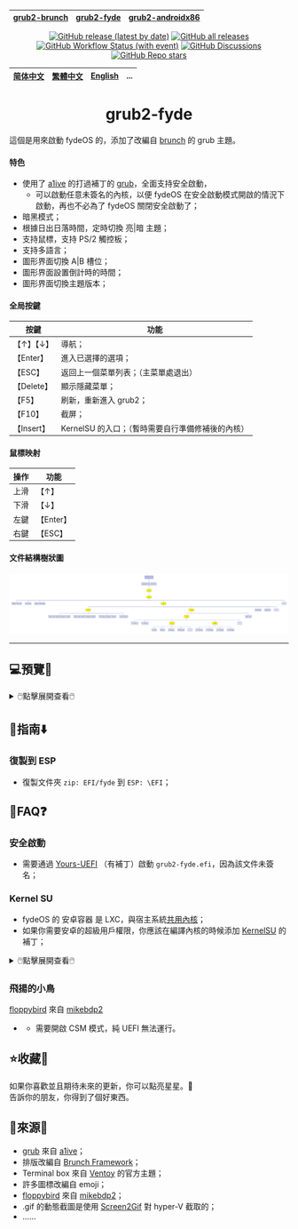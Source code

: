 [grub2-brunch](https://github.com/M-L-P/grub2-brunch)|[grub2-fyde](https://github.com/M-L-P/grub2-fyde)|[grub2-androidx86](https://github.com/M-L-P/grub2-androidx86)
-|-|-

<div align="center">

[![GitHub release (latest by date)](https://img.shields.io/github/v/release/M-L-P/grub2-fyde)](https://github.com/M-L-P/grub2-fyde/releases/latest)
[![GitHub all releases](https://img.shields.io/github/downloads/M-L-P/grub2-fyde/total)](https://github.com/M-L-P/grub2-fyde/releases)
[![GitHub Workflow Status (with event)](https://img.shields.io/github/actions/workflow/status/M-L-P/grub2-fyde/%E6%9E%84%E5%BB%BA.yml)](https://github.com/M-L-P/grub2-fyde/actions/workflows/%E6%9E%84%E5%BB%BA.yml)
[![GitHub Discussions](https://img.shields.io/github/discussions/M-L-P/grub2-fyde)](https://github.com/M-L-P/grub2-fyde/discussions)
[![GitHub Repo stars](https://img.shields.io/github/stars/M-L-P/grub2-fyde?style=social)](https://github.com/M-L-P/grub2-fyde/stargazers)

</div>

[简体中文](README.md)|[繁體中文](README-繁體中文.md)|[English](README-English.md)|...
--|--|--|--

<h1 align="center">grub2-fyde</h1>

這個是用來啟動 fydeOS 的，添加了改編自 [brunch](https://github.com/sebanc/brunch) 的 grub 主題。
#### 特色
- 使用了 [a1ive](https://github.com/a1ive) 的打過補丁的 [grub](https://github.com/a1ive/grub)，全面支持安全啟動，
  - 可以啟動任意未簽名的內核，以便 fydeOS 在安全啟動模式開啟的情況下啟動，再也不必為了 fydeOS 關閉安全啟動了；
- 暗黑模式；
- 根據日出日落時間，定時切換 亮|暗 主題；
- 支持鼠標，支持 PS/2 觸控板；
- 支持多語言；
- 圖形界面切換 A|B 槽位；
- 圖形界面設置倒計時的時間；
- 圖形界面切換主題版本；
#### 全局按鍵

按鍵|功能
-|-
【↑】【↓】|導航；
【Enter】|進入已選擇的選項；
【ESC】|返回上一個菜單列表；（主菜單處退出）
【Delete】|顯示隱藏菜單；
【F5】|刷新，重新進入 grub2；
【F10】|截屏；
【Insert】|KernelSU 的入口；（暫時需要自行準備修補後的內核）

#### 鼠標映射

操作|功能
-|-
上滑|【↑】
下滑|【↓】
左鍵|【Enter】
右鍵|【ESC】

#### 文件結構樹狀圖
<img src="https://raw.githubusercontent.com/M-L-P/.github/main/screenshots/grub2-fyde/grub2-fyde.png">

-----------------------------------------------------------------------------------------------------------------------------------
## 💻️預覽👀

<details>
<summary>🖱️點擊展開查看🖱️</summary>

### 1024x768
<img src="https://raw.githubusercontent.com/M-L-P/.github/main/screenshots/grub2-fyde/繁體中文/繁體中文.gif">

### 1920x1080
<img src="https://raw.githubusercontent.com/M-L-P/.github/main/screenshots/grub2-fyde/繁體中文/1080p-light.png">
<img src="https://raw.githubusercontent.com/M-L-P/.github/main/screenshots/grub2-fyde/繁體中文/1080p-dark.png">
</details>

## 🧭指南⬇️

### 復製到 ESP
- 復製文件夾 `zip: EFI/fyde` 到 `ESP: \EFI`；

## 📝FAQ❓️

### 安全啟動
- 需要通過 [Yours-UEFI](https://github.com/M-L-P/Yours-UEFI) （有補丁）啟動 `grub2-fyde.efi`，因為該文件未簽名；

### Kernel SU
- fydeOS 的 安卓容器 是 LXC，與宿主系統[共用內核](https://github.com/openFyde/project-openfyde-patches/tree/r114-dev/sys-kernel/chromeos-kernel-5_4)；
- 如果你需要安卓的超級用戶權限，你應該在編譯內核的時候添加 [KernelSU](https://github.com/tiann/KernelSU) 的補丁；
<details>
<summary>🖱️點擊展開查看🖱️</summary>

#### 源代碼
- [fydeOS r114 的內核源代碼](https://github.com/openFyde/project-openfyde-patches/tree/r114-dev/sys-kernel/chromeos-kernel-5_4)；
- [KernelSU 倉庫](https://github.com/tiann/KernelSU)；
#### 操作
編譯好了以後，
- 重命名為 `kernelsu-5.4` 或 `kernelsu-5.10`，
- 然後復製到 `ESP: \EFI\fyde`；
#### 這裏暫時不提供編譯好的，原因如下
- KernelSU 作為後起之秀，更新頻繁，我跟不上 KernelSU 更新的節奏；
- fydeOS for you 有好些機型，我一臺都沒有，無法進行任何測試；
- fydeOS for PC 的用戶確實很多，一個用 KernelSU 修補後的內核確實可以方便大波人，但我業余時間要做別的事情；

所以，此處暫時僅提供 KernelSU 的啟動入口，暫時不提供編譯好的內核。<br/>
如果你具有編譯內核的能力，而且了解 KernelSU，並且想幫助到更多的人，你可以編譯好以後，Pull request。

</details>

### 飛揚的小鳥
[floppybird](https://github.com/mikebdp2/floppybird) 來自 [mikebdp2](https://github.com/mikebdp2)
- - 需要開啟 CSM 模式，純 UEFI 無法運行。

## ⭐收藏🌟
如果你喜歡並且期待未來的更新，你可以點亮星星。💫<br/>
告訴你的朋友，你得到了個好東西。

## 🎉來源🎊
- [grub](https://github.com/a1ive/grub) 來自 [a1ive](https://github.com/a1ive)；
- 排版改編自 [Brunch Framework](https://github.com/sebanc/brunch)；
- Terminal box 來自 [Ventoy](https://github.com/ventoy/Ventoy) 的官方主題；
- 許多圖標改編自 emoji；
- [floppybird](https://github.com/mikebdp2/floppybird) 來自 [mikebdp2](https://github.com/mikebdp2)；
- .gif 的動態截圖是使用 [Screen2Gif](https://github.com/NickeManarin/ScreenToGif) 對 hyper-V 截取的；
- ……
